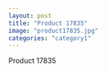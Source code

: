 ```yaml
---
layout: post
title: "Product 17835"
image: "product17835.jpg"
categories: "category1"
---
```

Product 17835
